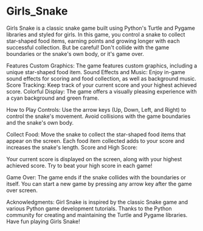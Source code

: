 # Girls_Snake

Girls Snake is a classic snake game built using Python's Turtle and Pygame libraries and styled for girls. In this game, you control a snake to collect star-shaped food items, earning points and growing longer with each successful collection. But be careful! Don't collide with the game boundaries or the snake's own body, or it's game over.

Features
Custom Graphics: The game features custom graphics, including a unique star-shaped food item.
Sound Effects and Music: Enjoy in-game sound effects for scoring and food collection, as well as background music.
Score Tracking: Keep track of your current score and your highest achieved score.
Colorful Display: The game offers a visually pleasing experience with a cyan background and green frame.

How to Play
Controls:
Use the arrow keys (Up, Down, Left, and Right) to control the snake's movement.
Avoid collisions with the game boundaries and the snake's own body.

Collect Food:
Move the snake to collect the star-shaped food items that appear on the screen.
Each food item collected adds to your score and increases the snake's length.
Score and High Score:

Your current score is displayed on the screen, along with your highest achieved score.
Try to beat your high score in each game!

Game Over:
The game ends if the snake collides with the boundaries or itself.
You can start a new game by pressing any arrow key after the game over screen.

Acknowledgments:
Girl Snake is inspired by the classic Snake game and various Python game development tutorials.
Thanks to the Python community for creating and maintaining the Turtle and Pygame libraries.
Have fun playing Girls Snake!

